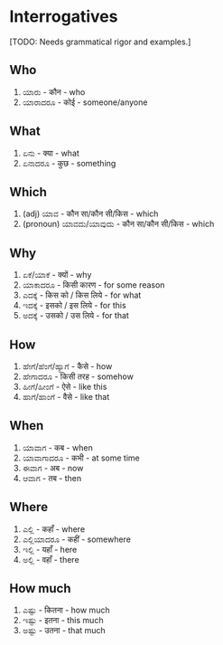 # Interrogatives

[TODO: Needs grammatical rigor and examples.]

## Who

1.  ಯಾರು - कौन - who
2.  ಯಾರಾದರೂ - कोई - someone/anyone

## What

1.  ಏನು - क्या - what
2.  ಏನಾದರೂ - कुछ - something

## Which

1.  (adj) ಯಾವ - कौन सा/कौन सी/किस - which
2.  (pronoun) ಯಾವದು/ಯಾವುದು - कौन सा/कौन सी/किस - which

## Why

1.  ಏಕೆ/ಯಾಕೆ - क्यों - why
2.  ಯಾಕಾದರೂ - किसी कारण - for some reason
3.  ಎದಕ್ಕೆ - किस को / किस लिये - for what
4.  ಇದಕ್ಕೆ - इसको / इस लिये - for this
5.  ಅದಕ್ಕೆ - उसको / उस लिये - for that

## How

1.  ಹೇಗೆ/ಹೆಂಗೆ/ಹ್ಯಾಗೆ - कैसे - how
2.  ಹೇಗಾದರೂ - किसी तरह - somehow
3.  ಹೀಗೆ/ಹೀಂಗೆ - ऐसे - like this
4.  ಹಾಗೆ/ಹಾಂಗೆ - वैसे - like that

## When

1.  ಯಾವಾಗ - कब - when
2.  ಯಾವಾಗಾದರೂ - कभी - at some time
3.  ಈವಾಗ - अब - now
4.  ಆವಾಗ - तब - then

## Where

1.  ಎಲ್ಲಿ - कहाँ - where
2.  ಎಲ್ಲಿಯಾದರೂ - कहीं - somewhere
3.  ಇಲ್ಲಿ - यहाँ - here
4.  ಅಲ್ಲಿ - वहाँ - there

## How much

1.  ಎಷ್ಟು - कितना - how much
2.  ಇಷ್ಟು - इतना - this much
3.  ಅಷ್ಟು - उतना - that much

<script type="module" src="https://sharmaeklavya2.github.io/trin/trinUI.js?init=true&addCss=true"></script>
